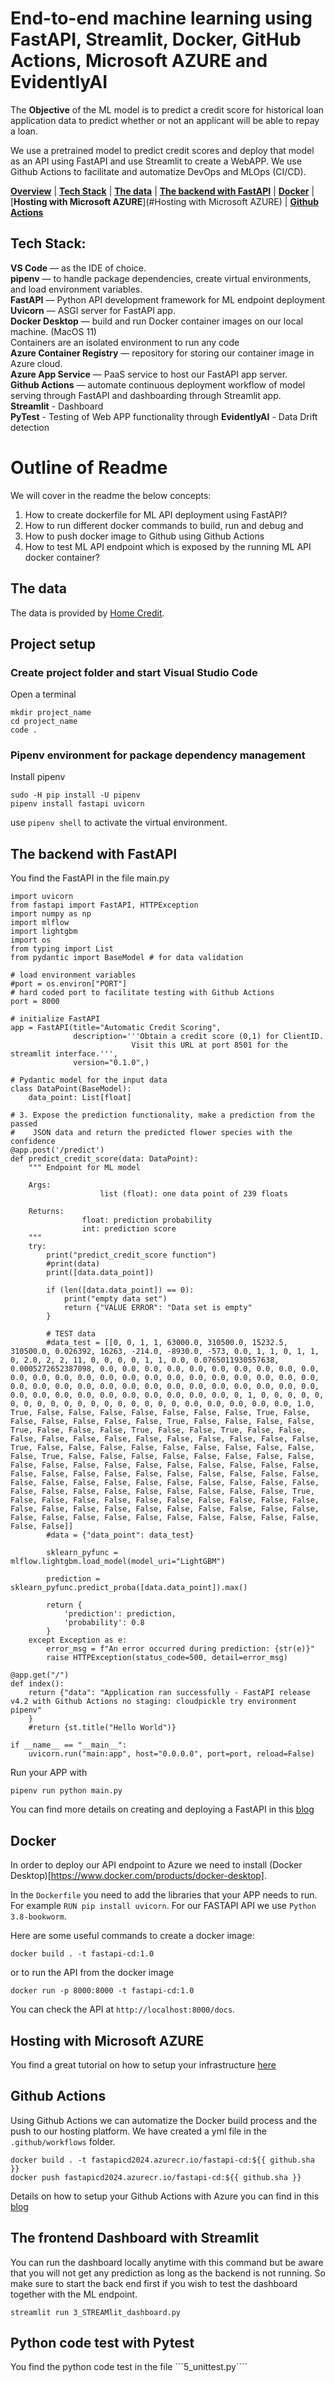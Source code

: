 # End-to-end machine learning using FastAPI, Streamlit, Docker, GitHub Actions, Microsoft AZURE and EvidentlyAI

The **Objective** of the ML model is to predict a credit score for historical loan application data to predict whether or not an applicant will be able to repay a loan.

We use a pretrained model to predict credit scores and deploy that model as an API using FastAPI and use Streamlit to create a WebAPP. We use Github Actions to facilitate and automatize DevOps and MLOps (CI/CD).

[**Overview**](#overview)
| [**Tech Stack**](#tech-stack)
| [**The data**](#the-data)
| [**The backend with FastAPI**](#the-backedn-with-fastapi)
| [**Docker**](#docker)
| [**Hosting with Microsoft AZURE**](#Hosting with Microsoft AZURE)
| [**Github Actions**](#github-actions)

## Tech Stack:  
**VS Code** — as the IDE of choice.  
**pipenv** — to handle package dependencies, create virtual environments, and load environment variables.  
**FastAPI** — Python API development framework for ML endpoint deployment 
	**Uvicorn** — ASGI server for FastAPI app.  
**Docker Desktop** — build and run Docker container images on our local machine. (MacOS 11)  
    Containers are an isolated environment to run any code  
**Azure Container Registry** — repository for storing our container image in Azure cloud.  
**Azure App Service** — PaaS service to host our FastAPI app server.  
**Github Actions** — automate continuous deployment workflow of model serving through FastAPI and dashboarding through Streamlit app.  
**Streamlit** - Dashboard  
**PyTest** - Testing of Web APP functionality through
**EvidentlyAI** - Data Drift detection

# Outline of Readme

We will cover in the readme the below concepts:


1) How to create dockerfile for ML API deployment using FastAPI?
2) How to run different docker commands to build, run and debug and 
3) How to push docker image to Github using Github Actions
4) How to test ML API endpoint which is exposed by the running ML API docker container?

## The data
The data is provided by [Home Credit](http://www.homecredit.net/about-us.aspx).

## Project setup 

### Create project folder and start Visual Studio Code
Open a terminal 
```
mkdir project_name
cd project_name
code .
```
### Pipenv environment for package dependency management
Install pipenv
```
sudo -H pip install -U pipenv
pipenv install fastapi uvicorn
```

use `pipenv shell` to activate the virtual environment.


## The backend with FastAPI
You find the FastAPI in the file main.py
```
import uvicorn
from fastapi import FastAPI, HTTPException
import numpy as np
import mlflow
import lightgbm
import os
from typing import List
from pydantic import BaseModel # for data validation

# load environment variables
#port = os.environ["PORT"]
# hard coded port to facilitate testing with Github Actions
port = 8000

# initialize FastAPI
app = FastAPI(title="Automatic Credit Scoring",
              description='''Obtain a credit score (0,1) for ClientID.
                           Visit this URL at port 8501 for the streamlit interface.''',
              version="0.1.0",)

# Pydantic model for the input data
class DataPoint(BaseModel):
    data_point: List[float]

# 3. Expose the prediction functionality, make a prediction from the passed
#    JSON data and return the predicted flower species with the confidence
@app.post('/predict')
def predict_credit_score(data: DataPoint):
    """ Endpoint for ML model

    Args:
                    list (float): one data point of 239 floats
                    
    Returns:
                float: prediction probability
                int: prediction score
    """
    try:
        print("predict_credit_score function")
        #print(data)
        print([data.data_point])

        if (len([data.data_point]) == 0):
            print("empty data set")
            return {"VALUE ERROR": "Data set is empty"     
        }

        # TEST data  
        #data_test = [[0, 0, 1, 1, 63000.0, 310500.0, 15232.5, 310500.0, 0.026392, 16263, -214.0, -8930.0, -573, 0.0, 1, 1, 0, 1, 1, 0, 2.0, 2, 2, 11, 0, 0, 0, 0, 1, 1, 0.0, 0.0765011930557638, 0.0005272652387098, 0.0, 0.0, 0.0, 0.0, 0.0, 0.0, 0.0, 0.0, 0.0, 0.0, 0.0, 0.0, 0.0, 0.0, 0.0, 0.0, 0.0, 0.0, 0.0, 0.0, 0.0, 0.0, 0.0, 0.0, 0.0, 0.0, 0.0, 0.0, 0.0, 0.0, 0.0, 0.0, 0.0, 0.0, 0.0, 0.0, 0.0, 0.0, 0.0, 0.0, 0.0, 0.0, 0.0, 0.0, 0.0, 0.0, 0.0, 0.0, 0, 1, 0, 0, 0, 0, 0, 0, 0, 0, 0, 0, 0, 0, 0, 0, 0, 0, 0, 0, 0.0, 0.0, 0.0, 0.0, 0.0, 1.0, True, False, False, False, False, False, False, False, True, False, False, False, False, False, False, True, False, False, False, False, True, False, False, False, True, False, False, True, False, False, False, False, False, False, False, False, False, False, False, False, True, False, False, False, False, False, False, False, False, False, False, True, False, False, False, False, False, False, False, False, False, False, False, False, False, False, False, False, False, False, False, False, False, False, False, False, False, False, False, False, False, False, False, False, False, False, False, False, False, False, False, False, False, False, False, False, False, False, False, True, False, False, False, False, False, False, False, False, False, False, False, False, False, False, False, False, False, False, False, False, False, False, False, False, False, False, False, False, False, False, False, False]]
        #data = {"data_point": data_test}

        sklearn_pyfunc = mlflow.lightgbm.load_model(model_uri="LightGBM")
        
        prediction = sklearn_pyfunc.predict_proba([data.data_point]).max()

        return {
            'prediction': prediction,
            'probability': 0.8
        }
    except Exception as e:
        error_msg = f"An error occurred during prediction: {str(e)}"
        raise HTTPException(status_code=500, detail=error_msg)

@app.get("/")
def index():
    return {"data": "Application ran successfully - FastAPI release v4.2 with Github Actions no staging: cloudpickle try environment pipenv"     
    }
    #return {st.title("Hello World")}

if __name__ == "__main__":
    uvicorn.run("main:app", host="0.0.0.0", port=port, reload=False)
```

Run your APP with
```
pipenv run python main.py
```

You can find more details on creating and deploying a FastAPI in this [blog](https://towardsdatascience.com/how-to-build-and-deploy-a-machine-learning-model-with-fastapi-64c505213857)

## Docker
In order to deploy our API endpoint to Azure we need to install (Docker Desktop)[https://www.docker.com/products/docker-desktop].

In the ```Dockerfile``` you need to add the libraries that your APP needs to run.
For example ```RUN pip install uvicorn```.
For our FASTAPI API we use ```Python 3.8-bookworm```.

Here are some useful commands to create a docker image:
```
docker build . -t fastapi-cd:1.0
````
or to run the API from the docker image
```
docker run -p 8000:8000 -t fastapi-cd:1.0
```
You can check the API at ```http://localhost:8000/docs```.



## Hosting with Microsoft AZURE

You find a great tutorial on how to setup your infrastructure [here](https://towardsdatascience.com/deploy-fastapi-on-azure-with-github-actions-32c5ab248ce3)
 
## Github Actions
Using Github Actions we can automatize the Docker build process and the push to our hosting platform. We have created a yml file in the 
`.github/workflows` folder.
```
docker build . -t fastapicd2024.azurecr.io/fastapi-cd:${{ github.sha }}
docker push fastapicd2024.azurecr.io/fastapi-cd:${{ github.sha }}
```
Details on how to setup your Github Actions with Azure you can find in this [blog](https://towardsdatascience.com/deploy-fastapi-on-azure-with-github-actions-32c5ab248ce3)

## The frontend Dashboard with Streamlit

You can run the dashboard locally anytime with this command but be aware that you will not get any prediction as long as the backend is not running. So make sure to start the back end first if you wish to test the dashboard together with the ML endpoint.

```
streamlit run 3_STREAMlit_dashboard.py
`````

## Python code test with Pytest

You find the python code test in the file ```5_unittest.py````

